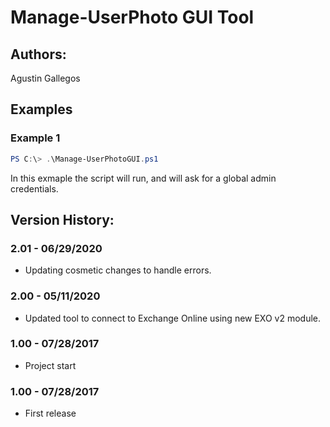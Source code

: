 ﻿# Manage-UserPhoto GUI Tool  

## Authors:  
Agustin Gallegos  

## Examples  
### Example 1  
```powershell
PS C:\> .\Manage-UserPhotoGUI.ps1
```
In this exmaple the script will run, and will ask for a global admin credentials.  

## Version History:  
### 2.01 - 06/29/2020
 - Updating cosmetic changes to handle errors.
### 2.00 - 05/11/2020
 - Updated tool to connect to Exchange Online using new EXO v2 module.
### 1.00 - 07/28/2017
 - Project start
### 1.00 - 07/28/2017
 - First release
    